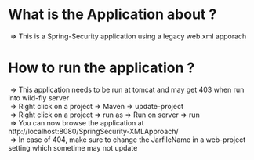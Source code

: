 # What is the Application about ? </br>
&nbsp;=> This is a Spring-Security application using a legacy web.xml apporach </br>

# How to run the application ? </br>
&nbsp;=> This application needs to be run at tomcat and may get 403 when run into wild-fly server </br>
&nbsp;=> Right click on a project => Maven => update-project </br>
&nbsp;=> Right click on a project => run as => Run on server => run </br>
&nbsp;=> You can now browse the application at http://localhost:8080/SpringSecurity-XMLApproach/ </br>
&nbsp;=> In case of 404, make sure to change the JarfileName in a web-project setting which sometime may not update
